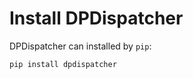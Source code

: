 Install DPDispatcher
====================

DPDispatcher can installed by `pip`:

```bash
pip install dpdispatcher
```
